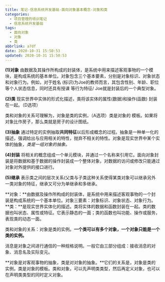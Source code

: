 ```yaml
---
title: 笔记-信息系统开发基础-面向对象基本概念-对象和类
categories:
  - 项目管理的培训笔记
  - 信息系统开发基础
tags:
  - 面向对象
  - 对象
  - 类
abbrlink: a7df
date: 2020-10-31 15:50:53
updated: 2020-10-31 15:50:53
---
```


**(1)对象**
由数据及其操作所构成的封装体，是系统中用来描述客观事物的一个模 块，是构成系统的基本单位。对象包含三个基本要素，分别是对象标识、对象状态和对象行为。例如，对于姓名 (标识)为Joe的教师而言，其包含性别、年龄、职位等个人状态信息，同时还具有授课 等行为特征/ Joe就是封装后的一个典型对象。

**(2)类**
现实世界中实体的形式化描述，类将该实体的属性(数据)和操作(函数) 封装在一起。（D选项）

类和对象的关系可理解为，对象是类的实例，（A选项）类是对象的 模板。如果将对象比作房子，那么类就是房子的设计图纸。

**(3)抽象**
通过特定的实例抽取**共同特征**以后形成概念的过程。抽象是一种单一化的描述，强调给出与应用相关的特性，抛弃不相关的特性。对象是现实世界中某个实体的抽象，*类是一组对象的抽象。*

**(4)封装**
将相关的概念组成一个单元模块，并通过一个名称来引用它。面向对象封装是将数据和基于数据的操作封装成一个整体对象，对数据的访问或修改只能通过对象对外提供的接口进行。

**(5)继承**
表示类之间的层次关系(父类与子类这种关系使得某类对象可以继承另外一类对象的特征，继承又可分为单继承和多继承。

**对象：**由数据及操作所构成的封装体，是系统中用来描述客观事物的一个封装是构成系统的一个基本单位。对象三要素：对象标识、对象状态、对象行为。 
**类：**是现实世界实体化的描述。类将实体的数据和函数封装在一起。类的数据也叫状态、属性或特征。它表示静态的一面；类的函数也叫功能、操作或服务，表现类的动态一面。

类和对象的关系：对象是类的实例。**一个类可以有多个对象，一个对象只能是一个类的实例。**

消息是对象之间进行通信的一种规格说明。一般它由三部分组成：接收消息的对象、消息名及实际变元。

**对象是对客观事物的抽象，类是对对象的抽象。**它们的关系是，对象是类的实例，类是对象的模板。类和对象，可以先声明类类型，然后再定义对象，也可以在声明类类型的同时定义对象。

